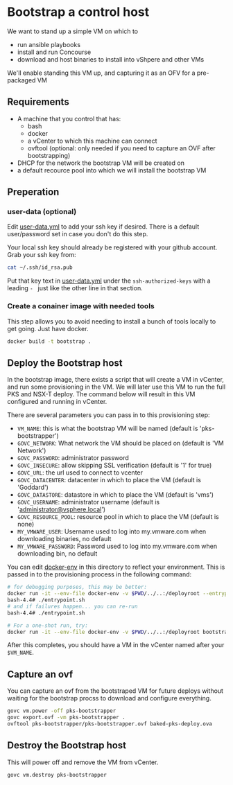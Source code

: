 # Bootstrap a control host

We want to stand up a simple VM on which to

* run ansible playbooks
* install and run Concourse
* download and host binaries to install into vShpere and other VMs

We'll enable standing this VM up, and capturing it as an OFV for a pre-packaged VM

## Requirements

* A machine that you control that has:
  * bash
  * docker
  * a vCenter to which this machine can connect
  * ovftool (optional: only needed if you need to capture an OVF after bootstrapping)
* DHCP for the network the bootstrap VM will be created on
* a default recource pool into which we will install the bootstrap VM

## Preperation

### user-data (optional)

Edit [user-data.yml](./user-data.yml) to add your ssh key if desired.  There is a default
user/password set in case you don't do this step.

Your local ssh key should already be registered with your github account. Grab your ssh key from:

``` bash
cat ~/.ssh/id_rsa.pub
```

Put that key text in [user-data.yml](./user-data.yml) under the `ssh-authorized-keys` with a leading `- ` just like the other line in that section.

### Create a conainer image with needed tools

This step allows you to avoid needing to install a bunch of tools locally to get going.  Just have docker.

``` bash
docker build -t bootstrap .
```

## Deploy the Bootstrap host

In the bootstrap image, there exists a script that will create a VM in vCenter, and run some provisioning in the VM.
We will later use this VM to run the full PKS and NSX-T deploy.  The command below will result in this VM configured and running in vCenter.

There are several parameters you can pass in to this provisioning step:

* `VM_NAME`: this is what the bootstrap VM will be named (default is 'pks-bootstrapper')
* `GOVC_NETWORK`: What network the VM should be placed on (default is 'VM Network')
* `GOVC_PASSWORD`: administrator password
* `GOVC_INSECURE`: allow skipping SSL verification (default is '1' for true)
* `GOVC_URL`: the url used to connect to vcenter
* `GOVC_DATACENTER`: datacenter in which to place the VM (default is 'Goddard')
* `GOVC_DATASTORE`: datastore in which to place the VM (default is 'vms')
* `GOVC_USERNAME`: administrator username (default is 'administrator@vsphere.local')
* `GOVC_RESOURCE_POOL`: resource pool in which to place the VM (default is none)
* `MY_VMWARE_USER`: Username used to log into my.vmware.com when downloading binaries, no default
* `MY_VMWARE_PASSWORD`: Password used to log into my.vmware.com when downloading bin, no default

You can edit [docker-env](./docker-env) in this directory to reflect your environment.  This is passed in to the provisioning process in the following command:

``` bash
# for debugging purposes, this may be better:
docker run -it --env-file docker-env -v $PWD/../..:/deployroot --entrypoint /bin/bash bootstrap
bash-4.4# ./entrypoint.sh
# and if failures happen... you can re-run
bash-4.4# ./entrypoint.sh

# For a one-shot run, try:
docker run -it --env-file docker-env -v $PWD/../..:/deployroot bootstrap
```

After this completes, you should have a VM in the vCenter named after your `$VM_NAME`.

## Capture an ovf

You can capture an ovf from the bootstraped VM for future deploys without waiting for the bootstrap procss to download and configure everything.

``` bash
govc vm.power -off pks-bootstrapper
govc export.ovf -vm pks-bootstrapper .
ovftool pks-bootstrapper/pks-bootstrapper.ovf baked-pks-deploy.ova
```

## Destroy the Bootstrap host

This will power off and remove the VM from vCenter.

`govc vm.destroy pks-bootstrapper`
